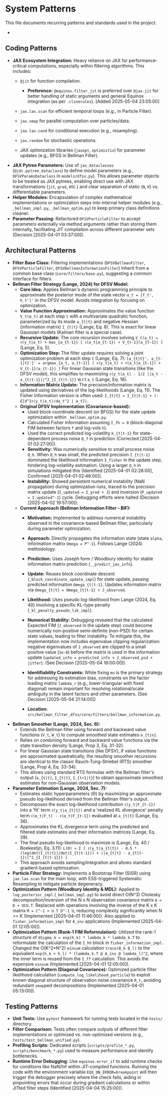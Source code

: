 # System Patterns

This file documents recurring patterns and standards used in the project.

*

## Coding Patterns

*   **JAX Ecosystem Integration:** Heavy reliance on JAX for performance-critical computations, especially within filtering algorithms. This includes:
    *   `@jit` for function compilation.
        *   **Preference:** `@equinox.filter_jit` is preferred over `@jax.jit` for better handling of static arguments and general Equinox integration (as per `.clinerules`). [Added 2025-05-04 23:05:00]

    *   `jax.lax.scan` for efficient temporal loops (e.g., in Particle Filter).
    *   `jax.vmap` for parallel computation over particles/data.
    *   `jax.lax.cond` for conditional execution (e.g., resampling).
    *   `jax.random` for stochastic operations.
    *   JAX optimization libraries (`jaxopt`, `optimistix`) for parameter updates (e.g., BFGS in Bellman Filter).
*   **JAX Pytree Parameters:** Use of `jax_dataclasses` (`@jdc.pytree_dataclass`) to define model parameters (e.g., `DFSVParamsDataclass` in `models/dfsv.py`). This allows parameter objects to be treated as JAX pytrees, enabling direct use with JAX transformations (`jit`, `grad`, etc.) and clear separation of static (`N`, `K`) vs. differentiable parameters.
*   **Helper Modules:** Encapsulation of complex mathematical implementations or optimization steps into internal helper modules (e.g., `_bellman_impl.py`, `_bellman_optim.py`) to keep primary class definitions cleaner.
*   **Parameter Passing:** Refactored `DFSVParticleFilter` to accept parameters externally via method arguments rather than storing them internally, facilitating JIT compilation across different parameter sets (Decision [2025-04-01 03:37:00]).

## Architectural Patterns

*   **Filter Base Class:** Filtering implementations (`DFSVBellmanFilter`, `DFSVParticleFilter`, `DFSVBellmanInformationFilter`) inherit from a common base class (`core/filters/base.py`), suggesting a common interface for filters.
*   **Bellman Filter Strategy (Lange, 2024) for DFSV Model:**
    *   **Core Idea:** Applies Bellman's dynamic programming principle to approximate the posterior mode of the state vector `α_t = [f_t', h_t']'` in the DFSV model. Avoids integration by focusing on optimization.
    *   **Value Function Approximation:** Approximates the value function `V_t(α_t)` at each step `t` with a multivariate quadratic function, parameterized by its mode `a_{t|t}` and negative Hessian (information matrix) `I_{t|t}` (Lange, Eq. 8). This is exact for linear Gaussian models (Kalman filter is a special case).
    *   **Recursive Update:** The core recursion involves solving `V_t(a_t) = ℓ(y_t|a_t) + max_{a_{t-1}} [ ℓ(a_t|a_{t-1}) + V_{t-1}(a_{t-1}) ]` (Lange, Eq. 5).
    *   **Optimization Step:** The filter update requires solving a joint optimization problem at each step `t` (Lange, Eq. 7):
        `[a_{t|t}', a_{t-1|t}']' = argmax_{a_t, a_{t-1}} [ ℓ(y_t|a_t) + ℓ(a_t|a_{t-1}) + V_{t-1}(a_{t-1}) ]`
        For linear Gaussian state transitions (like the DFSV model), this simplifies to maximizing `ℓ(y_t|a_t) - 1/2 ||a_t - a_{t|t-1}||^2_{I_{t|t-1}}` w.r.t `a_t` (Lange, Eq. 16).
    *   **Information Matrix Update:** The precision/information matrix is updated using derivatives of the log-likelihoods (Lange, Eq. 11). The Fisher Information version is often used: `I_{t|t} ≈ I_{t|t-1} + (-E[d^2ℓ(y_t|a_t)/da_t^2 | a_t])`.
    *   **Original DFSV Implementation (Covariance-based):**
        *   Used block coordinate descent (or BFGS) for the state update optimization within `_bellman_optim.py`.
        *   Calculated Fisher Information assuming `I_fh = 0` (block-diagonal FIM between factors `f` and log-vols `h`).
        *   Used the correct predicted log-volatility `h_{t|t-1}` for state-dependent process noise `Q_f` in prediction (Corrected [2025-04-01 02:27:00]).
        *   **Sensitivity:** Was numerically sensitive to small process noise `Q_h`. When `Q_h` was small, the predicted precision `I_{t|t-1}` dominated the likelihood information `I_fisher` in the update step, hindering log-volatility estimation. Using a larger `Q_h` in simulations mitigated this (Identified [2025-04-01 02:28:00], Confirmed [2025-04-01 02:48:00]).
        *   **Instability:** Showed persistent numerical instability (NaN propagation) during optimization runs, traced to the precision matrix update (`I_updated = I_pred + J`) and inversion (`P_updated = I_updated^-1`) cycle. Debugging efforts were halted (Decision [2025-04-02 19:57:00]).
    *   **Current Approach (Bellman Information Filter - BIF):**
        *   **Motivation:** Implemented to address numerical instability observed in the covariance-based Bellman filter, particularly during parameter optimization.
        *   **Approach:** Directly propagates the information state (state `alpha`, information matrix `Omega = P^-1`). Follows Lange (2024) methodology.
        *   **Prediction:** Uses Joseph form / Woodbury identity for stable information matrix prediction (`__predict_jax_info`).
        *   **Update:** Reuses block coordinate descent (`_block_coordinate_update_impl`) for state update, passing predicted information `Omega_{t|t-1}`. Updates information matrix via `Omega_{t|t} = Omega_{t|t-1} + J_observed`.
        *   **Likelihood:** Uses pseudo log-likelihood from Lange (2024, Eq. 40) involving a specific KL-type penalty (`_kl_penalty_pseudo_lik_impl`).

        *   **Numerical Stability:** Debugging revealed that the calculated Expected FIM (`J_observed` in the update step) could become numerically non-positive semi-definite (non-PSD) for certain state values, leading to filter instability. To mitigate this, the implementation now includes eigenvalue clipping regularization: negative eigenvalues of `J_observed` are clipped to a small positive value (`1e-8`) before the matrix is used in the information update (`updated_info = predicted_info + J_observed_psd + jitter`). (See Decision [2025-05-04 16:00:00]).

        *   **Identifiability Constraints:** While fixing `mu` is the primary strategy for addressing its estimation bias, constraints on the factor loading matrix `lambda_r` (e.g., lower-triangular with fixed diagonal) remain important for resolving rotational/scale ambiguity in the latent factors and other parameters. (See Decision [2025-05-04 21:14:00])
        *   **Location:** `src/bellman_filter_dfsv/core/filters/bellman_information.py`.
*   **Bellman Smoother (Lange, 2024, Sec. 6):**
    *   Extends the Bellman filter using forward *and* backward value functions (`V_t`, `W_t`) to compute smoothed state estimates `a_{t|n}`.
    *   Relies on combining forward and backward value functions via the state transition density (Lange, Prop 3, Eq. 31-32).
    *   For linear Gaussian state transitions (like DFSV), if value functions are approximated quadratically, the resulting smoother recursions are identical to the classic Rauch-Tung-Striebel (RTS) smoother (Lange, Prop 4, Eq. 33-34).
    *   This allows using standard RTS formulas with the Bellman filter's output (`a_{t|t}`, `I_{t|t}`, `I_{t+1|t}`) to obtain approximate smoothed estimates for non-Gaussian observation models.
*   **Parameter Estimation (Lange, 2024, Sec. 7):**
    *   Estimates static hyperparameters (Θ) by maximizing an approximate pseudo log-likelihood derived from the Bellman filter's output.
    *   Decomposes the exact log-likelihood contribution `ℓ(y_t|F_{t-1})` into a 'fit' term `ℓ(y_t|a_{t|t})` and a 'realized KL divergence' penalty term `ℓ(α_t|F_t) - ℓ(α_t|F_{t-1})` evaluated at `a_{t|t}` (Lange, Eq. 36).
    *   Approximates the KL divergence term using the predicted and filtered state estimates and their information matrices (Lange, Eq. 39).
    *   The final pseudo log-likelihood to maximize is (Lange, Eq. 40 / Boekestijn, Eq. 3.11):
        `L(Θ) ≈ Σ [ ℓ(y_t|a_{t|t}) - 0.5 * (log(det(I_{t|t})/det(I_{t|t-1})) + ||a_{t|t} - a_{t|t-1}||^2_{I_{t|t-1}}) ]`
    *   This approach avoids sampling/integration and allows standard gradient-based optimization.
*   **Particle Filter Strategy:** Implements a Bootstrap Filter (SISR) using `jax.lax.scan` for the main loop, with ESS-triggered Systematic Resampling to mitigate particle degeneracy.
*   **Optimization Pattern (Woodbury Identity & MDL):** Applied to `log_posterior_impl` (`_bellman_impl.py`) to avoid direct O(N^3) Cholesky decomposition/inversion of the N x N observation covariance matrix `A = D + UCU.T`. Replaced with operations involving the inverse of the K x K matrix `M = C^-1 + U.T D^-1 U`, reducing complexity significantly when N >> K (Implemented [2025-04-01 11:46:00]). Also applied to `fisher_information_impl` for `A_inv` applications (Implemented [2025-04-01 12:05:00]).
*   **Optimization Pattern (Rank-1 FIM Reformulation):** Utilized the rank-1 structure of `dSigma_k = exp(h_k) * lambda_k * lambda_k.T` to reformulate the calculation of the `I_hh` block in `fisher_information_impl`. Changed the O(K^2*N^2) `einsum` calculation `trace(B_k B_l)` to the equivalent `exp(h_k + h_l) * (lambda_k.T @ A_inv @ lambda_l)^2`, where the inner term is reused from the `I_ff` calculation. This avoids the expensive `einsum` (Implemented [2025-04-01 12:05:00]).
*   **Optimization Pattern (Diagonal Covariance):** Optimized particle filter likelihood calculation (`compute_log_likelihood_particle`) to exploit known diagonal structure of observation noise covariance `R_t`, avoiding redundant `vmap`ped decompositions (Implemented [2025-04-01 05:13:00]).

## Testing Patterns

*   **Unit Tests:** Use `pytest` framework for running tests located in the `tests/` directory.
*   **Filter Comparison:** Tests often compare outputs of different filter implementations or optimized vs. non-optimized versions (e.g., `tests/test_bellman_unified.py`).
*   **Profiling Scripts:** Dedicated scripts (`scripts/profile_*.py`, `scripts/benchmark_*.py`) used to measure performance and identify bottlenecks.
*   **Runtime Error Debugging:** Use `equinox.error_if` to add runtime checks for conditions like NaN/Inf within JIT-compiled functions. Running the code with the environment variable `EQX_ON_ERROR=breakpoint` will then trigger the debugger precisely where the check fails, aiding in pinpointing errors that occur during gradient calculations or within JITted filter steps (Identified [2025-04-04 15:25:00]).